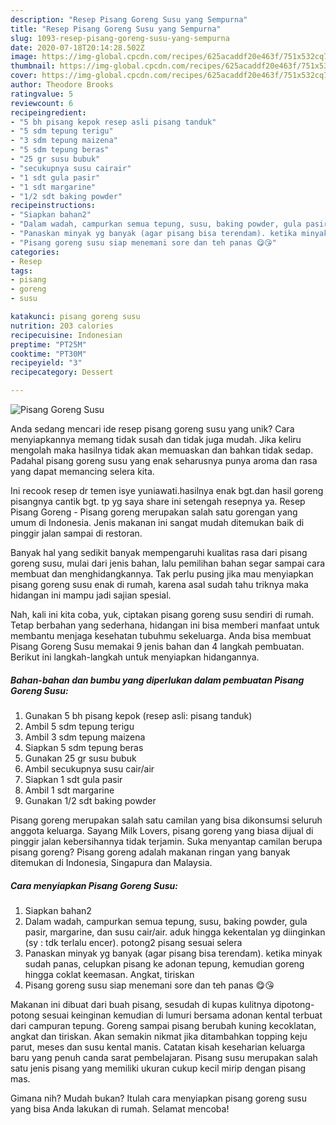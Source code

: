 ```yaml
---
description: "Resep Pisang Goreng Susu yang Sempurna"
title: "Resep Pisang Goreng Susu yang Sempurna"
slug: 1093-resep-pisang-goreng-susu-yang-sempurna
date: 2020-07-18T20:14:28.502Z
image: https://img-global.cpcdn.com/recipes/625acaddf20e463f/751x532cq70/pisang-goreng-susu-foto-resep-utama.jpg
thumbnail: https://img-global.cpcdn.com/recipes/625acaddf20e463f/751x532cq70/pisang-goreng-susu-foto-resep-utama.jpg
cover: https://img-global.cpcdn.com/recipes/625acaddf20e463f/751x532cq70/pisang-goreng-susu-foto-resep-utama.jpg
author: Theodore Brooks
ratingvalue: 5
reviewcount: 6
recipeingredient:
- "5 bh pisang kepok resep asli pisang tanduk"
- "5 sdm tepung terigu"
- "3 sdm tepung maizena"
- "5 sdm tepung beras"
- "25 gr susu bubuk"
- "secukupnya susu cairair"
- "1 sdt gula pasir"
- "1 sdt margarine"
- "1/2 sdt baking powder"
recipeinstructions:
- "Siapkan bahan2"
- "Dalam wadah, campurkan semua tepung, susu, baking powder, gula pasir, margarine, dan susu cair/air. aduk hingga kekentalan yg diinginkan (sy : tdk terlalu encer). potong2 pisang sesuai selera"
- "Panaskan minyak yg banyak (agar pisang bisa terendam). ketika minyak sudah panas, celupkan pisang ke adonan tepung, kemudian goreng hingga coklat keemasan. Angkat, tiriskan"
- "Pisang goreng susu siap menemani sore dan teh panas 😋😘"
categories:
- Resep
tags:
- pisang
- goreng
- susu

katakunci: pisang goreng susu 
nutrition: 203 calories
recipecuisine: Indonesian
preptime: "PT25M"
cooktime: "PT30M"
recipeyield: "3"
recipecategory: Dessert

---
```



![Pisang Goreng Susu](https://img-global.cpcdn.com/recipes/625acaddf20e463f/751x532cq70/pisang-goreng-susu-foto-resep-utama.jpg)

Anda sedang mencari ide resep pisang goreng susu yang unik? Cara menyiapkannya memang tidak susah dan tidak juga mudah. Jika keliru mengolah maka hasilnya tidak akan memuaskan dan bahkan tidak sedap. Padahal pisang goreng susu yang enak seharusnya punya aroma dan rasa yang dapat memancing selera kita.

Ini recook resep dr temen isye yuniawati.hasilnya enak bgt.dan hasil goreng pisangnya cantik bgt. tp yg saya share ini setengah resepnya ya. Resep Pisang Goreng - Pisang goreng merupakan salah satu gorengan yang umum di Indonesia. Jenis makanan ini sangat mudah ditemukan baik di pinggir jalan sampai di restoran.

Banyak hal yang sedikit banyak mempengaruhi kualitas rasa dari pisang goreng susu, mulai dari jenis bahan, lalu pemilihan bahan segar sampai cara membuat dan menghidangkannya. Tak perlu pusing jika mau menyiapkan pisang goreng susu enak di rumah, karena asal sudah tahu triknya maka hidangan ini mampu jadi sajian spesial.


Nah, kali ini kita coba, yuk, ciptakan pisang goreng susu sendiri di rumah. Tetap berbahan yang sederhana, hidangan ini bisa memberi manfaat untuk membantu menjaga kesehatan tubuhmu sekeluarga. Anda bisa membuat Pisang Goreng Susu memakai 9 jenis bahan dan 4 langkah pembuatan. Berikut ini langkah-langkah untuk menyiapkan hidangannya.

<!--inarticleads1-->

##### Bahan-bahan dan bumbu yang diperlukan dalam pembuatan Pisang Goreng Susu:

1. Gunakan 5 bh pisang kepok (resep asli: pisang tanduk)
1. Ambil 5 sdm tepung terigu
1. Ambil 3 sdm tepung maizena
1. Siapkan 5 sdm tepung beras
1. Gunakan 25 gr susu bubuk
1. Ambil secukupnya susu cair/air
1. Siapkan 1 sdt gula pasir
1. Ambil 1 sdt margarine
1. Gunakan 1/2 sdt baking powder


Pisang goreng merupakan salah satu camilan yang bisa dikonsumsi seluruh anggota keluarga. Sayang Milk Lovers, pisang goreng yang biasa dijual di pinggir jalan kebersihannya tidak terjamin. Suka menyantap camilan berupa pisang goreng? Pisang goreng adalah makanan ringan yang banyak ditemukan di Indonesia, Singapura dan Malaysia. 

<!--inarticleads2-->

##### Cara menyiapkan Pisang Goreng Susu:

1. Siapkan bahan2
1. Dalam wadah, campurkan semua tepung, susu, baking powder, gula pasir, margarine, dan susu cair/air. aduk hingga kekentalan yg diinginkan (sy : tdk terlalu encer). potong2 pisang sesuai selera
1. Panaskan minyak yg banyak (agar pisang bisa terendam). ketika minyak sudah panas, celupkan pisang ke adonan tepung, kemudian goreng hingga coklat keemasan. Angkat, tiriskan
1. Pisang goreng susu siap menemani sore dan teh panas 😋😘


Makanan ini dibuat dari buah pisang, sesudah di kupas kulitnya dipotong-potong sesuai keinginan kemudian di lumuri bersama adonan kental terbuat dari campuran tepung. Goreng sampai pisang berubah kuning kecoklatan, angkat dan tiriskan. Akan semakin nikmat jika ditambahkan topping keju parut, meses dan susu kental manis. Catatan kisah keseharian keluarga baru yang penuh canda sarat pembelajaran. Pisang susu merupakan salah satu jenis pisang yang memiliki ukuran cukup kecil mirip dengan pisang mas. 

Gimana nih? Mudah bukan? Itulah cara menyiapkan pisang goreng susu yang bisa Anda lakukan di rumah. Selamat mencoba!
